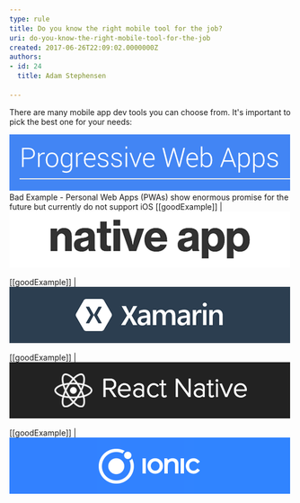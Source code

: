 ```yaml
---
type: rule
title: Do you know the right mobile tool for the job?
uri: do-you-know-the-right-mobile-tool-for-the-job
created: 2017-06-26T22:09:02.0000000Z
authors:
- id: 24
  title: Adam Stephensen

---
```


There are many mobile app dev tools you can choose from. It's important to pick the best one for your needs:
 
![](pwa.png)Bad Example - Personal Web Apps (PWAs) show enormous promise for the future but currently do not support iOS
[[goodExample]]
| ![ Good Example - Choose Native for the very best experience and if money is no object](native.png) 

[[goodExample]]
| ![ Good Example - Choose Xamarin if your team know C# & XAML and you need a native app](xamarin.png)

[[goodExample]]
| ![ Good Example - Choose React Native if your team know React and you need native app feel without the development overhead](reactnative.png)

[[goodExample]]
| ![ Good Example - Choose Ionic if you are building enterprise applications, need a web app + mobile app, or your team know Angular](ionic.png)
